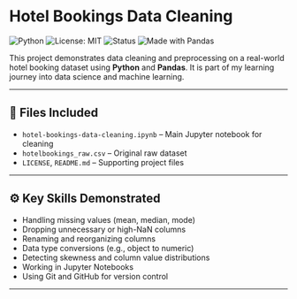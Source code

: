 # Hotel Bookings Data Cleaning

![Python](https://img.shields.io/badge/Python-3.13.5-blue)
![License: MIT](https://img.shields.io/badge/License-MIT-green)
![Status](https://img.shields.io/badge/Project-Active-brightgreen)
![Made with Pandas](https://img.shields.io/badge/Made%20with-Pandas-150458)

This project demonstrates data cleaning and preprocessing on a real-world hotel booking dataset using **Python** and **Pandas**. It is part of my learning journey into data science and machine learning.

---

## 📁 Files Included

- `hotel-bookings-data-cleaning.ipynb` – Main Jupyter notebook for cleaning
- `hotelbookings_raw.csv` – Original raw dataset
- `LICENSE`, `README.md` – Supporting project files

---

## ⚙️ Key Skills Demonstrated

- Handling missing values (mean, median, mode)
- Dropping unnecessary or high-NaN columns
- Renaming and reorganizing columns
- Data type conversions (e.g., object to numeric)
- Detecting skewness and column value distributions
- Working in Jupyter Notebooks
- Using Git and GitHub for version control

---
